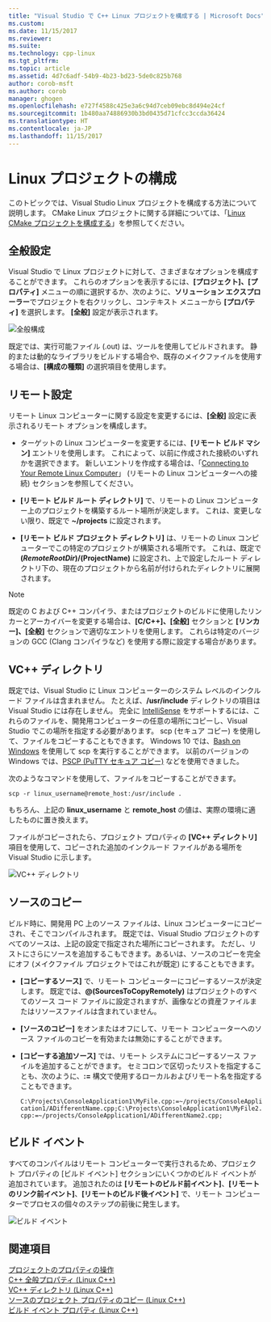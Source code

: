 ```yaml
---
title: "Visual Studio で C++ Linux プロジェクトを構成する | Microsoft Docs"
ms.custom: 
ms.date: 11/15/2017
ms.reviewer: 
ms.suite: 
ms.technology: cpp-linux
ms.tgt_pltfrm: 
ms.topic: article
ms.assetid: 4d7c6adf-54b9-4b23-bd23-5de0c825b768
author: corob-msft
ms.author: corob
manager: ghogen
ms.openlocfilehash: e727f4588c425e3a6c94d7ceb09ebc8d494e24cf
ms.sourcegitcommit: 1b480aa74886930b3bd0435d71cfcc3ccda36424
ms.translationtype: HT
ms.contentlocale: ja-JP
ms.lasthandoff: 11/15/2017
---
```

# <a name="configure-a-linux-project"></a>Linux プロジェクトの構成
このトピックでは、Visual Studio Linux プロジェクトを構成する方法について説明します。 CMake Linux プロジェクトに関する詳細については、「[Linux CMake プロジェクトを構成する](cmake-linux-project.md)」を参照してください。

## <a name="general-settings"></a>全般設定
Visual Studio で Linux プロジェクトに対して、さまざまなオプションを構成することができます。  これらのオプションを表示するには、**[プロジェクト]、[プロパティ]** メニューの順に選択するか、次のように、**ソリューション エクスプローラー**でプロジェクトを右クリックし、コンテキスト メニューから **[プロパティ]** を選択します。 **[全般]** 設定が表示されます。

![全般構成](media/settings_general.png)

既定では、実行可能ファイル (.out) は、ツールを使用してビルドされます。  静的または動的なライブラリをビルドする場合や、既存のメイクファイルを使用する場合は、**[構成の種類]** の選択項目を使用します。

## <a name="remote-settings"></a>リモート設定
リモート Linux コンピューターに関する設定を変更するには、**[全般]** 設定に表示されるリモート オプションを構成します。

* ターゲットの Linux コンピューターを変更するには、**[リモート ビルド マシン]** エントリを使用します。  これによって、以前に作成された接続のいずれかを選択できます。  新しいエントリを作成する場合は、「[Connecting to Your Remote Linux Computer](connect-to-your-remote-linux-computer.md)」 (リモートの Linux コンピューターへの接続) セクションを参照してください。

* **[リモート ビルド ルート ディレクトリ]** で、リモートの Linux コンピューター上のプロジェクトを構築するルート場所が決定します。  これは、変更しない限り、既定で **~/projects** に設定されます。

* **[リモート ビルド プロジェクト ディレクトリ]** は、リモートの Linux コンピューターでこの特定のプロジェクトが構築される場所です。  これは、既定で **$(RemoteRootDir)/$(ProjectName)** に設定され、上で設定したルート ディレクトリ下の、現在のプロジェクトから名前が付けられたディレクトリに展開されます。

> [!NOTE]
> 既定の C および C++ コンパイラ、またはプロジェクトのビルドに使用したリンカーとアーカイバーを変更する場合は、**[C/C++]、[全般]** セクションと **[リンカー]、[全般]** セクションで適切なエントリを使用します。  これらは特定のバージョンの GCC (Clang コンパイラなど) を使用する際に設定する場合があります。

## <a name="vc-directories"></a>VC++ ディレクトリ
既定では、Visual Studio に Linux コンピューターのシステム レベルのインクルード ファイルは含まれません。  たとえば、**/usr/include** ディレクトリの項目は Visual Studio には存在しません。  完全に [IntelliSense](/visualstudio/ide/using-intellisense) をサポートするには、これらのファイルを、開発用コンピューターの任意の場所にコピーし、Visual Studio でこの場所を指定する必要があります。  scp (セキュア コピー) を使用して、ファイルをコピーすることもできます。  Windows 10 では、[Bash on Windows](https://msdn.microsoft.com/commandline/wsl/about) を使用して scp を実行することができます。  以前のバージョンの Windows では、[PSCP (PuTTY セキュア コピー)](http://www.chiark.greenend.org.uk/~sgtatham/putty/download.html) などを使用できました。

次のようなコマンドを使用して、ファイルをコピーすることができます。

`scp -r linux_username@remote_host:/usr/include .`

もちろん、上記の **linux_username** と **remote_host** の値は、実際の環境に適したものに置き換えます。

ファイルがコピーされたら、プロジェクト プロパティの **[VC++ ディレクトリ]** 項目を使用して、コピーされた追加のインクルード ファイルがある場所を Visual Studio に示します。

![VC++ ディレクトリ](media/settings_directories.png)

## <a name="copy-sources"></a>ソースのコピー
ビルド時に、開発用 PC 上のソース ファイルは、Linux コンピューターにコピーされ、そこでコンパイルされます。  既定では、Visual Studio プロジェクトのすべてのソースは、上記の設定で指定された場所にコピーされます。  ただし、リストにさらにソースを追加するこもできます。あるいは、ソースのコピーを完全にオフ (メイクファイル プロジェクトではこれが既定) にすることもできます。

* **[コピーするソース]** で、リモート コンピューターにコピーするソースが決定します。  既定では、**@(SourcesToCopyRemotely)** はプロジェクトのすべてのソース コード ファイルに設定されますが、画像などの資産ファイルまたはリソースファイルは含まれていません。

* **[ソースのコピー]** をオンまたはオフにして、リモート コンピューターへのソース ファイルのコピーを有効または無効にすることができます。

* **[コピーする追加ソース]** では、リモート システムにコピーするソース ファイルを追加することができます。  セミコロンで区切ったリストを指定することも、次のように、**:=** 構文で使用するローカルおよびリモート名を指定することもできます。

  `C:\Projects\ConsoleApplication1\MyFile.cpp:=~/projects/ConsoleApplication1/ADifferentName.cpp;C:\Projects\ConsoleApplication1\MyFile2.cpp:=~/projects/ConsoleApplication1/ADifferentName2.cpp;`

## <a name="build-events"></a>ビルド イベント
すべてのコンパイルはリモート コンピューターで実行されるため、プロジェクト プロパティの [ビルド イベント] セクションにいくつかのビルド イベントが追加されています。  追加されたのは **[リモートのビルド前イベント]**、**[リモートのリンク前イベント]**、**[リモートのビルド後イベント]** で、リモート コンピューターでプロセスの個々のステップの前後に発生します。

![ビルド イベント](media/settings_buildevents.png)

## <a name="see-also"></a>関連項目
[プロジェクトのプロパティの操作](../ide/working-with-project-properties.md)  
[C++ 全般プロパティ (Linux C++)](../linux/prop-pages/general-linux.md)  
[VC++ ディレクトリ (Linux C++)](../linux/prop-pages/directories-linux.md)  
[ソースのプロジェクト プロパティのコピー (Linux C++)](../linux/prop-pages/copy-sources-project.md)  
[ビルド イベント プロパティ (Linux C++)](../linux/prop-pages/build-events-linux.md)